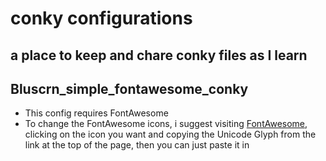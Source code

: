 # conky configurations
## a place to keep and chare conky files as I learn

## Bluscrn_simple_fontawesome_conky
- This config requires FontAwesome
- To change the FontAwesome icons, i suggest visiting [FontAwesome](https://fontawesome.com/icons?d=gallery&m=free), clicking on the icon you want and copying the Unicode Glyph from the link at the top of the page, then you can just paste it in

